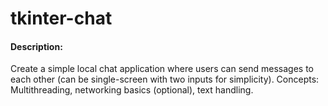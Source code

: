 # tkinter-chat

#### Description: 

Create a simple local chat application where users can send messages to each other (can be single-screen with two inputs for simplicity).
Concepts: Multithreading, networking basics (optional), text handling.
